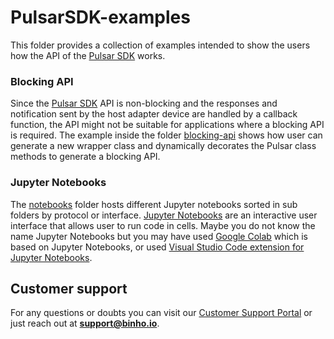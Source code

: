 # PulsarSDK-examples

This folder provides a collection of examples intended to show the users how the API of the [Pulsar SDK](https://pypi.org/project/BinhoPulsar/) works.

### Blocking API

Since the [Pulsar SDK](https://pypi.org/project/BinhoPulsar/) API is non-blocking and the responses and notification sent by the host adapter device are handled by a callback function, the API might not be suitable for applications where a blocking API is required. The example inside the folder [blocking-api](./blocking-api/) shows how user can generate a new wrapper class and dynamically decorates the Pulsar class methods to generate a blocking API.

### Jupyter Notebooks

The [notebooks](./notebooks/) folder hosts different Jupyter notebooks sorted in sub folders by protocol or interface. [Jupyter Notebooks](https://jupyter.org/) are an interactive user interface that allows user to run code in cells. Maybe you do not know the name Jupyter Notebooks but you may have used [Google Colab](https://colab.google/) which is based on Jupyter Notebooks, or used [Visual Studio Code extension for Jupyter Notebooks](https://code.visualstudio.com/docs/datascience/jupyter-notebooks).

## Customer support

For any questions or doubts you can visit our [Customer Support Portal](https://support.binho.io/) or just reach out at **support@binho.io**.